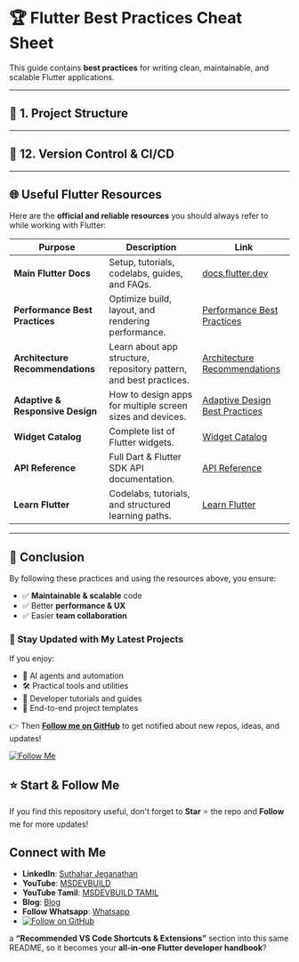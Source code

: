# 🏆 Flutter Best Practices Cheat Sheet

This guide contains **best practices** for writing clean, maintainable, and scalable Flutter applications.  

---

## 📂 1. Project Structure

---

## 🔗 12. Version Control & CI/CD

---

## 🌐 Useful Flutter Resources

Here are the **official and reliable resources** you should always refer to while working with Flutter:

| Purpose | Description | Link |
|---------|-------------|------|
| **Main Flutter Docs** | Setup, tutorials, codelabs, guides, and FAQs. | [docs.flutter.dev](https://docs.flutter.dev/) |
| **Performance Best Practices** | Optimize build, layout, and rendering performance. | [Performance Best Practices](https://docs.flutter.dev/perf/best-practices) |
| **Architecture Recommendations** | Learn about app structure, repository pattern, and best practices. | [Architecture Recommendations](https://docs.flutter.dev/app-architecture/recommendations) |
| **Adaptive & Responsive Design** | How to design apps for multiple screen sizes and devices. | [Adaptive Design Best Practices](https://docs.flutter.dev/ui/adaptive-responsive/best-practices) |
| **Widget Catalog** | Complete list of Flutter widgets. | [Widget Catalog](https://docs.flutter.dev/ui/widgets) |
| **API Reference** | Full Dart & Flutter SDK API documentation. | [API Reference](https://api.flutter.dev/) |
| **Learn Flutter** | Codelabs, tutorials, and structured learning paths. | [Learn Flutter](https://flutter.dev/learn) |

---

## 🎯 Conclusion
By following these practices and using the resources above, you ensure:
- ✅ **Maintainable & scalable** code  
- ✅ Better **performance & UX**  
- ✅ Easier **team collaboration**  

### 🔔 Stay Updated with My Latest Projects

If you enjoy:
- 🧠 AI agents and automation
- 🛠️ Practical tools and utilities
- 📘 Developer tutorials and guides
- 🚀 End-to-end project templates

👉 Then **[Follow me on GitHub](https://github.com/jssuthahar)** to get notified about new repos, ideas, and updates!

[![Follow Me](https://img.shields.io/github/followers/jssuthahar?label=Follow&style=social)](https://github.com/jssuthahar)

## ⭐ Start & Follow Me
If you find this repository useful, don't forget to **Star** ⭐ the repo and **Follow** me for more updates!

 ## Connect with Me
- **LinkedIn**: [Suthahar Jeganathan](https://www.linkedin.com/in/jssuthahar/)
- **YouTube**: [MSDEVBUILD](https://www.youtube.com/@MSDEVBUILD)
- **YouTube Tamil**: [MSDEVBUILD TAMIL](https://www.youtube.com/@MSDEVBUILDTamil)
- **Blog**: [Blog](https://www.msdevbuild.com/)
- **Follow Whatsapp**: [Whatsapp](https://www.whatsapp.com/channel/0029Va5j2rHEFeXcTlUhQB0J)
- [![Follow on GitHub](https://img.shields.io/github/followers/jssuthahar?label=Follow&style=social)](https://github.com/jssuthahar)



a **“Recommended VS Code Shortcuts & Extensions”** section into this same README, so it becomes your **all-in-one Flutter developer handbook**?
